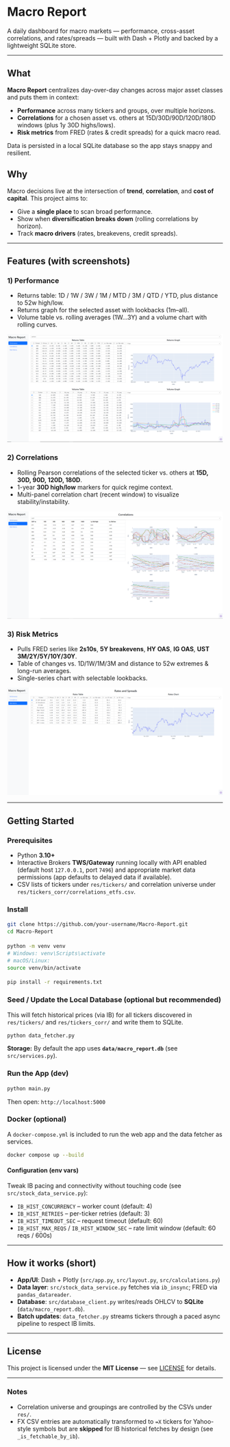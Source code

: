 # Macro Report

A daily dashboard for macro markets — performance, cross-asset correlations, and rates/spreads — built with Dash + Plotly and backed by a lightweight SQLite store.

---

## What

**Macro Report** centralizes day-over-day changes across major asset classes and puts them in context:
- **Performance** across many tickers and groups, over multiple horizons.
- **Correlations** for a chosen asset vs. others at 15D/30D/90D/120D/180D windows (plus 1y 30D highs/lows).
- **Risk metrics** from FRED (rates & credit spreads) for a quick macro read.

Data is persisted in a local SQLite database so the app stays snappy and resilient.

## Why

Macro decisions live at the intersection of **trend**, **correlation**, and **cost of capital**. This project aims to:
- Give a **single place** to scan broad performance.
- Show when **diversification breaks down** (rolling correlations by horizon).
- Track **macro drivers** (rates, breakevens, credit spreads).

---

## Features (with screenshots)

### 1) Performance
- Returns table: 1D / 1W / 3W / 1M / MTD / 3M / QTD / YTD, plus distance to 52w high/low.
- Returns graph for the selected asset with lookbacks (1m–all).
- Volume table vs. rolling averages (1W…3Y) and a volume chart with rolling curves.

![Performance Screenshot](docs/images/macro-report-performance.PNG)

### 2) Correlations
- Rolling Pearson correlations of the selected ticker vs. others at **15D, 30D, 90D, 120D, 180D**.
- 1-year **30D high/low** markers for quick regime context.
- Multi-panel correlation chart (recent window) to visualize stability/instability.

![Correlations Screenshot](docs/images/macro-report-correlations.PNG)

### 3) Risk Metrics
- Pulls FRED series like **2s10s**, **5Y breakevens**, **HY OAS**, **IG OAS**, **UST 3M/2Y/5Y/10Y/30Y**.
- Table of changes vs. 1D/1W/1M/3M and distance to 52w extremes & long-run averages.
- Single-series chart with selectable lookbacks.

![Risk Metrics Screenshot](docs/images/macro-report-risk-metrics.PNG)

---

## Getting Started

### Prerequisites
- Python **3.10+**
- Interactive Brokers **TWS/Gateway** running locally with API enabled (default host `127.0.0.1`, port `7496`) and appropriate market data permissions (app defaults to delayed data if available).
- CSV lists of tickers under `res/tickers/` and correlation universe under `res/tickers_corr/correlations_etfs.csv`.

### Install
```bash
git clone https://github.com/your-username/Macro-Report.git
cd Macro-Report

python -m venv venv
# Windows: venv\Scripts\activate
# macOS/Linux:
source venv/bin/activate

pip install -r requirements.txt
```

### Seed / Update the Local Database (optional but recommended)
This will fetch historical prices (via IB) for all tickers discovered in `res/tickers/` and `res/tickers_corr/` and write them to SQLite.
```bash
python data_fetcher.py
```

**Storage:** By default the app uses **`data/macro_report.db`** (see `src/services.py`).

### Run the App (dev)
```bash
python main.py
```
Then open: `http://localhost:5000`

### Docker (optional)
A `docker-compose.yml` is included to run the web app and the data fetcher as services.
```bash
docker compose up --build
```

#### Configuration (env vars)
Tweak IB pacing and connectivity without touching code (see `src/stock_data_service.py`):
- `IB_HIST_CONCURRENCY` – worker count (default: 4)
- `IB_HIST_RETRIES` – per-ticker retries (default: 3)
- `IB_HIST_TIMEOUT_SEC` – request timeout (default: 60)
- `IB_HIST_MAX_REQS` / `IB_HIST_WINDOW_SEC` – rate limit window (default: 60 reqs / 600s)

---

## How it works (short)

- **App/UI**: Dash + Plotly (`src/app.py`, `src/layout.py`, `src/calculations.py`)
- **Data layer**: `src/stock_data_service.py` fetches via `ib_insync`; FRED via `pandas_datareader`.
- **Database**: `src/database_client.py` writes/reads OHLCV to **SQLite** (`data/macro_report.db`).
- **Batch updates**: `data_fetcher.py` streams tickers through a paced async pipeline to respect IB limits.

---

## License
This project is licensed under the **MIT License** — see [LICENSE](LICENSE) for details.

---

### Notes
- Correlation universe and groupings are controlled by the CSVs under `res/`.
- FX CSV entries are automatically transformed to `=X` tickers for Yahoo-style symbols but are **skipped** for IB historical fetches by design (see `_is_fetchable_by_ib`).
